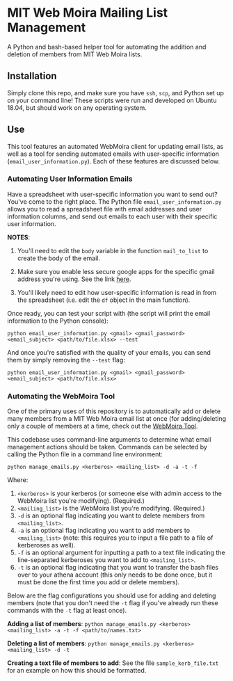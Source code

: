 # MIT Web Moira Mailing List Management
A Python and bash-based helper tool for automating the addition and deletion of members from MIT Web Moira lists.

## Installation
Simply clone this repo, and make sure you have `ssh`, `scp`, and Python set up on your command line!  These scripts were run and developed on Ubuntu 18.04, but should work on any operating system.

## Use
This tool features an automated WebMoira client for updating email lists, as well as a tool for sending automated emails with user-specific information (`email_user_information.py`).  Each of these features are discussed below.

### Automating User Information Emails
Have a spreadsheet with user-specific information you want to send out?  You've come to the right place.  The Python file `email_user_information.py` allows you to read a spreadsheet file with email addresses and user information columns, and send out emails to each user with their specific user information.
   
**NOTES**: 

1. You'll need to edit the `body` variable in the function `mail_to_list` to create the body of the email.

2. Make sure you enable less secure google apps for the specific gmail address you're using.  See the link [here](https://myaccount.google.com/lesssecureapps).
 
3. You'll likely need to edit how user-specific information is read in from the spreadsheet (i.e. edit the `df` object in the main function).
 
 Once ready, you can test your script with (the script will print the email information to the Python console):
 
```python email_user_information.py <gmail> <gmail_password> <email_subject> <path/to/file.xlsx> --test```
 
 And once you're satisfied with the quality of your emails, you can send them by simply removing the `--test` flag:
  
```python email_user_information.py <gmail> <gmail_password> <email_subject> <path/to/file.xlsx>```

### Automating the WebMoira Tool
One of the primary uses of this repository is to automatically add or delete many members from a MIT Web Moira email list at once (for adding/deleting only a couple of members at a time, check out the [WebMoira Tool](https://groups.mit.edu/webmoira/).  

This codebase uses command-line arguments to determine what email management actions should be taken.  Commands can be selected by calling the Python file in a command line environment:

```python manage_emails.py <kerberos> <mailing_list> -d -a -t -f```

Where:

1. `<kerberos>` is your kerberos (or someone else with admin access to the WebMoira list you're modifying).  (Required.)
2. `<mailing_list>` is the WebMoira list you're modifying. (Required.)
3. `-d` is an optional flag indicating you want to delete members from `<mailing_list>`.
4. `-a` is an optional flag indicating you want to add members to `<mailing_list>` (note: this requires you to input a file path to a file of kerberoses as well).
5. `-f` is an optional argument for inputting a path to a text file indicating the line-separated kerberoses you want to add to `<mailing_list>`.
6. `-t` is an optional flag indicating that you want to transfer the bash files over to your athena account (this only needs to be done once, but it must be done the first time you add or delete members).

Below are the flag configurations you should use for adding and deleting members (note that you don't need the `-t` flag if you've already run these commands with the `-t` flag at least once).

**Adding a list of members**:
```python manage_emails.py <kerberos> <mailing_list> -a -t -f <path/to/names.txt>```

**Deleting a list of members**:
```python manage_emails.py <kerberos> <mailing_list> -d -t```

**Creating a text file of members to add**: See the file `sample_kerb_file.txt` for an example on how this should be formatted.


